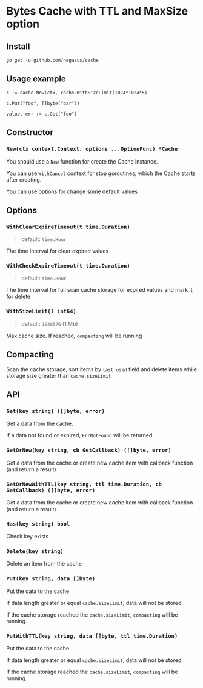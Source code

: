 # Bytes Cache with TTL and MaxSize option

## Install

```
go get -u github.com/negasus/cache
```

## Usage example

```
c := cache.New(ctx, cache.WithSizeLimit(1024*1024*5)

c.Put("foo", []byte("bar"))

value, err := c.Get("foo")
```

## Constructor

### `New(ctx context.Context, options ...OptionFunc) *Cache`

You should use a `New` function for create the Cache instance.

You can use `WithCancel` context for stop goroutines, which the Cache starts after creating.

You can use options for change some default values 

## Options

### `WithClearExpireTimeout(t time.Duration)` 

> default: `time.Hour`

The time interval for clear expired values 

### `WithCheckExpireTimeout(t time.Duration)` 

> default: `time.Hour`

The time interval for full scan cache storage for expired values and mark it for delete 

### `WithSizeLimit(l int64)` 

> default: `1048576` (1 Mb)

Max cache size. If reached, `compacting` will be running 

## Compacting

Scan the cache storage, sort items by `last used` field and delete items while storage size greater than `cache.sizeLimit` 

## API

### `Get(key string) ([]byte, error)`

Get a data from the cache.

If a data not found or expired, `ErrNotFound` will be returned

### `GetOrNew(key string, cb GetCallback) ([]byte, error)`

Get a data from the cache or create new cache item with callback function (and return a result)

### `GetOrNewWithTTL(key string, ttl time.Duration, cb GetCallback) ([]byte, error)`

Get a data from the cache or create new cache item with callback function (and return a result)

### `Has(key string) bool`

Check key exists

### `Delete(key string)`

Delete an item from the cache

### `Put(key string, data []byte)`

Put the data to the cache

If data length greater or equal `cache.sizeLimit`, data will not be stored.

If the cache storage reached the `cache.sizeLimit`, `compacting` will be running.

### `PutWithTTL(key string, data []byte, ttl time.Duration)`

Put the data to the cache

If data length greater or equal `cache.sizeLimit`, data will not be stored.

If the cache storage reached the `cache.sizeLimit`, `compacting` will be running.



